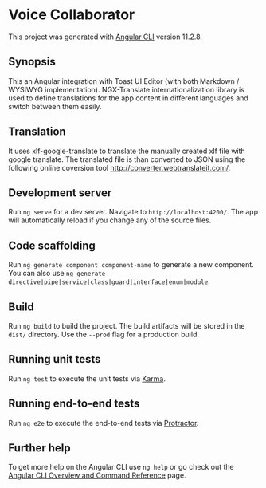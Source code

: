 # Voice Collaborator

This project was generated with [Angular CLI](https://github.com/angular/angular-cli) version 11.2.8.

## Synopsis

This an Angular integration with Toast UI Editor (with both Markdown / WYSIWYG implementation). NGX-Translate internationalization library is used to define translations for the app content in different languages and switch between them easily.

## Translation

It uses xlf-google-translate to translate the manually created xlf file with google translate. The translated file is than converted to JSON using the following online coversion tool http://converter.webtranslateit.com/.


## Development server

Run `ng serve` for a dev server. Navigate to `http://localhost:4200/`. The app will automatically reload if you change any of the source files.

## Code scaffolding

Run `ng generate component component-name` to generate a new component. You can also use `ng generate directive|pipe|service|class|guard|interface|enum|module`.

## Build

Run `ng build` to build the project. The build artifacts will be stored in the `dist/` directory. Use the `--prod` flag for a production build.

## Running unit tests

Run `ng test` to execute the unit tests via [Karma](https://karma-runner.github.io).

## Running end-to-end tests

Run `ng e2e` to execute the end-to-end tests via [Protractor](http://www.protractortest.org/).

## Further help

To get more help on the Angular CLI use `ng help` or go check out the [Angular CLI Overview and Command Reference](https://angular.io/cli) page.

